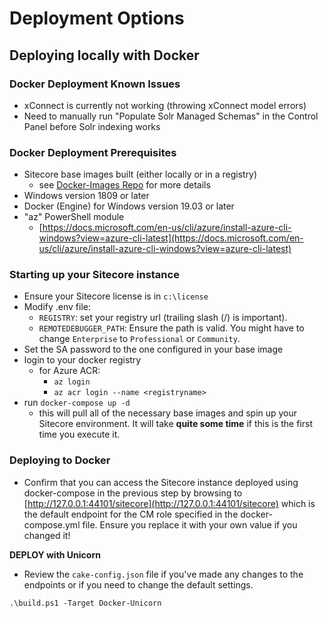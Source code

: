 # Deployment Options

## Deploying locally with Docker

### Docker Deployment Known Issues

- xConnect is currently not working (throwing xConnect model errors)
- Need to manually run "Populate Solr Managed Schemas" in the Control Panel before Solr indexing works

### Docker Deployment Prerequisites

- Sitecore base images built (either locally or in a registry)
  - see [Docker-Images Repo](https://github.com/sitecore/docker-images) for more details
- Windows version 1809 or later
- Docker (Engine) for Windows version 19.03 or later
- "az" PowerShell module
  - [https://docs.microsoft.com/en-us/cli/azure/install-azure-cli-windows?view=azure-cli-latest](https://docs.microsoft.com/en-us/cli/azure/install-azure-cli-windows?view=azure-cli-latest)

### Starting up your Sitecore instance

- Ensure your Sitecore license is in `c:\license`
- Modify .env file:
  - `REGISTRY`: set your registry url (trailing slash (/) is important).
  - `REMOTEDEBUGGER_PATH`: Ensure the path is valid. You might have to change `Enterprise` to `Professional` or `Community`.
- Set the SA password to the one configured in your base image
- login to your docker registry
  - for Azure ACR:
    - `az login`
    - `az acr login --name <registryname>`
- run `docker-compose up -d`
  - this will pull all of the necessary base images and spin up your Sitecore environment. It will take **quite some time** if this is the first time you execute it.

### Deploying to Docker

- Confirm that you can access the Sitecore instance deployed using docker-compose in the previous step by browsing to [http://127.0.0.1:44101/sitecore](http://127.0.0.1:44101/sitecore) which is the default endpoint for the CM role specified in the docker-compose.yml file. Ensure you replace it with your own value if you changed it!

**DEPLOY with Unicorn**

- Review the `cake-config.json` file if you've made any changes to the endpoints or if you need to change the default settings.

`.\build.ps1 -Target Docker-Unicorn`
